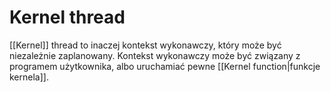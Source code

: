 # Kernel thread
[[Kernel]] thread to inaczej kontekst wykonawczy, który może być niezależnie zaplanowany. Kontekst wykonawczy może być związany z programem użytkownika, albo uruchamiać pewne [[Kernel function|funkcje kernela]].